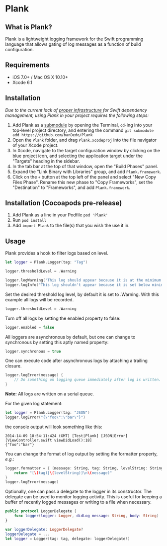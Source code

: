 Plank
=====

What is Plank?
--------------
Plank is a lightweight logging framework for the Swift programming language that allows gating of log messages as a function of build configuration.

## Requirements

- iOS 7.0+ / Mac OS X 10.10+
- Xcode 6.1

## Installation

_Due to the current lack of [proper infrastructure](http://cocoapods.org) for Swift dependency management, using Plank in your project requires the following steps:_

1. Add Plank as a [submodule](http://git-scm.com/docs/git-submodule) by opening the Terminal, `cd`-ing into your top-level project directory, and entering the command `git submodule add https://github.com/banDedo/Plank`
2. Open the `Plank` folder, and drag `Plank.xcodeproj` into the file navigator of your Xcode project.
3. In Xcode, navigate to the target configuration window by clicking on the blue project icon, and selecting the application target under the "Targets" heading in the sidebar.
4. In the tab bar at the top of that window, open the "Build Phases" panel.
5. Expand the "Link Binary with Libraries" group, and add `Plank.framework`.
6. Click on the `+` button at the top left of the panel and select "New Copy Files Phase". Rename this new phase to "Copy Frameworks", set the "Destination" to "Frameworks", and add `Plank.framework`.

## Installation (Cocoapods pre-release)

1. Add Plank as a line in your Podfile `pod 'Plank'`
2. Run `pod install`
3. Add `import Plank` to the file(s) that you wish the use it in.
## Usage

  Plank provides a hook to filter logs based on level.
```swift
let logger = Plank.Logger(tag: "Tag")

logger.thresholdLevel = .Warning

logger.logWarning("This log should appear because it is at the minimum threshold.")
logger.logInfo("This log shouldn't appear because it is set below minimum threshold.")
```

Set the desired threshold log level, by default it is set to .Warning.  With this example all logs will be recorded.
```swift
logger.thresholdLevel = .Warning
```

Turn off all logs by setting the enabled property to false:
```swift
logger.enabled = false
```

All loggers are asynchronous by default, but one can change to synchronous by setting this aptly named property:
```swift
logger.synchronous = true
```

One can execute code after asynchronous logs by attaching a trailing closure.
```swift
logger.logError(message) {
    // Do something on logging queue immediately after log is written.
}
```
**Note:** All logs are written on a serial queue.

For the given log statement:
```swift
let logger = Plank.Logger(tag: "JSON")
logger.logError("{\"foo\":\"bar\"}")
```
the console output will look something like this:
```
2014-14-09 18:54:11:424 (GMT) [Test|Plank] [JSON|Error] [ViewController.swift viewDidLoad():18]
{"foo":"bar"}
```

You can change the format of log output by setting the formatter property, *e.g.*:
```swift
logger.formatter = { (message: String, tag: String, levelString: String, function: String, file: String, line: Int) in
    return "[\(tag)|\(levelString)]\n\(message)"
}
logger.logError(message)
```

Optionally, one can pass a delegate to the logger in its constructor.  The delegate can be used to monitor logging activity.  This is useful for keeping a buffer of recently logged messages or writing to a file when necessary.
```swift
public protocol LoggerDelegate {
    func logger(logger: Logger, didLog message: String, body: String)
}

var loggerDelegate: LoggerDelegate?
loggerDelegate = ...
let logger = Logger(tag: tag, delegate: loggerDelegate!)

```



